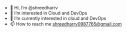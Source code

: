 - 👋 Hi, I’m @shreedharrv
- 👀 I’m interested in Cloud and DevOps
- 🌱 I’m currently interested in cloud and DevOps
- 📫 How to reach me shreedharrv0987765@gmail.com

<!---
shreedharrv/shreedharrv is a ✨ special ✨ repository because its `README.md` (this file) appears on your GitHub profile.
You can click the Preview link to take a look at your changes.
--->
